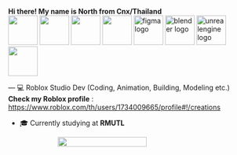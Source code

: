 **Hi there! My name is North from Cnx/Thailand**  
<img src="https://cdn.jsdelivr.net/gh/devicons/devicon/icons/c/c-original.svg" width="60" height="60"/>
<img src="https://cdn.jsdelivr.net/gh/devicons/devicon/icons/cplusplus/cplusplus-original.svg" width="60" height="60"/>
<img src="https://cdn.jsdelivr.net/gh/devicons/devicon/icons/python/python-original.svg" width="60" height="60"/>
<img src="https://cdn.jsdelivr.net/gh/devicons/devicon/icons/lua/lua-original.svg" width="60" height="60"/>
<img src="https://cdn.jsdelivr.net/gh/devicons/devicon/icons/figma/figma-original.svg" width="60" height="60" alt="figma logo"  />
<img src="https://cdn.jsdelivr.net/gh/devicons/devicon/icons/blender/blender-original.svg" width="60" height="60" alt="blender logo"  />
<img src="https://cdn.jsdelivr.net/gh/devicons/devicon/icons/unrealengine/unrealengine-original.svg" width="60" height="60" alt="unrealengine logo"  />
<img src="https://upload.wikimedia.org/wikipedia/commons/5/58/Roblox_Studio_logo_2021_present.svg" data-canonical-src="https://upload.wikimedia.org/wikipedia/commons/5/58/Roblox_Studio_logo_2021_present.svg " width="60" height="60" />

— 💻 Roblox Studio Dev (Coding, Animation, Building, Modeling etc.)  
**Check my Roblox profile** : https://www.roblox.com/th/users/1734009665/profile#!/creations
- 🎓 Currently studying at **RMUTL**

<div style="display: flex; flex-direction: column; align-items: center;">
<img src="https://github-readme-stats.vercel.app/api/top-langs/?username=PunnatornSompadung&theme=white" width="60%" />

</div>
